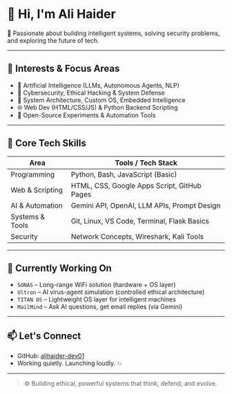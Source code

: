 # 👋 Hi, I'm Ali Haider

🔭 Passionate about building intelligent systems, solving security problems, and exploring the future of tech.

---

## 🧠 Interests & Focus Areas

- 🤖 Artificial Intelligence (LLMs, Autonomous Agents, NLP)
- 🔐 Cybersecurity, Ethical Hacking & System Defense
- 🧰 System Architecture, Custom OS, Embedded Intelligence
- 🌐 Web Dev (HTML/CSS/JS) & Python Backend Scripting
- 🧪 Open-Source Experiments & Automation Tools

---

## 🔧 Core Tech Skills

| Area             | Tools / Tech Stack                           |
|------------------|----------------------------------------------|
| Programming      | Python, Bash, JavaScript (Basic)             |
| Web & Scripting  | HTML, CSS, Google Apps Script, GitHub Pages  |
| AI & Automation  | Gemini API, OpenAI, LLM APIs, Prompt Design  |
| Systems & Tools  | Git, Linux, VS Code, Terminal, Flask Basics  |
| Security         | Network Concepts, Wireshark, Kali Tools      |

---

## 🌱 Currently Working On

- `SONAS` – Long-range WiFi solution (hardware + OS layer)
- `Ultron` – AI virus-agent simulation (controlled ethical architecture)
- `TITAN OS` – Lightweight OS layer for intelligent machines
- `MailMind` – Ask AI questions, get email replies (via Gemini)

---

## 📫 Let's Connect

- GitHub: [alihaider-dev01](https://github.com/alihaider-dev01)
- Working quietly. Launching loudly. 💥

---

> ⚙️ Building ethical, powerful systems that think, defend, and evolve.
